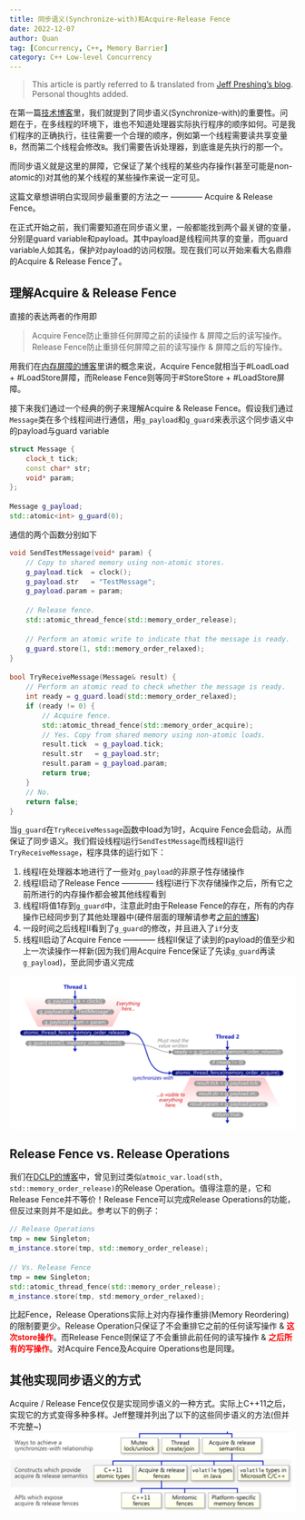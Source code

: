 ```yaml
---
title: 同步语义(Synchronize-with)和Acquire-Release Fence
date: 2022-12-07
author: Quan
tag: [Concurrency, C++, Memory Barrier]
category: C++ Low-level Concurrency
---
```


> This article is partly referred to & translated from [Jeff Preshing’s blog](https://preshing.com/20130922/acquire-and-release-fences/). Personal thoughts added.

在第一篇[技术博客](https://chocho-quan.github.io/2022/11/01/dclp/)里，我们就提到了同步语义(Synchronize-with)的重要性。问题在于，在多线程的环境下，谁也不知道处理器实际执行程序的顺序如何。可是我们程序的正确执行，往往需要一个合理的顺序，例如第一个线程需要读共享变量`B`，然而第二个线程会修改`B`。我们需要告诉处理器，到底谁是先执行的那一个。

而同步语义就是这里的屏障，它保证了某个线程的某些内存操作(甚至可能是non-atomic的)对其他的某个线程的某些操作来说一定可见。

这篇文章想讲明白实现同步最重要的方法之一 ———— Acquire & Release Fence。

在正式开始之前，我们需要知道在同步语义里，一般都能找到两个最关键的变量，分别是guard variable和payload。其中payload是线程间共享的变量，而guard variable人如其名，保护对payload的访问权限。现在我们可以开始来看大名鼎鼎的Acquire & Release Fence了。

## 理解Acquire & Release Fence

直接的表达两者的作用即
> Acquire Fence防止重排任何屏障之前的读操作 & 屏障之后的读写操作。
> Release Fence防止重排任何屏障之前的读写操作 & 屏障之后的写操作。

用我们在[内存屏障的博客](https://chocho-quan.github.io/2022/11/21/understanding-memory-barrier/)里讲的概念来说，Acquire Fence就相当于#LoadLoad + #LoadStore屏障，而Release Fence则等同于#StoreStore + #LoadStore屏障。

接下来我们通过一个经典的例子来理解Acquire & Release Fence。假设我们通过`Message`类在多个线程间进行通信，用`g_payload`和`g_guard`来表示这个同步语义中的payload与guard variable

```cpp
struct Message {
    clock_t tick;
    const char* str;
    void* param;
};

Message g_payload;
std::atomic<int> g_guard(0);
```

通信的两个函数分别如下

```cpp
void SendTestMessage(void* param) {
    // Copy to shared memory using non-atomic stores.
    g_payload.tick  = clock();
    g_payload.str   = "TestMessage";
    g_payload.param = param;
    
    // Release fence.
    std::atomic_thread_fence(std::memory_order_release);

    // Perform an atomic write to indicate that the message is ready.
    g_guard.store(1, std::memory_order_relaxed);
}

bool TryReceiveMessage(Message& result) {
    // Perform an atomic read to check whether the message is ready.
    int ready = g_guard.load(std::memory_order_relaxed);
    if (ready != 0) {
        // Acquire fence.
        std::atomic_thread_fence(std::memory_order_acquire);
        // Yes. Copy from shared memory using non-atomic loads.
        result.tick  = g_payload.tick;
        result.str   = g_payload.str;
        result.param = g_payload.param;
        return true;
    }
    // No.
    return false;
}
```

当`g_guard`在`TryReceiveMessage`函数中load为1时，Acquire Fence会启动，从而保证了同步语义。我们假设线程I运行`SendTestMessage`而线程II运行`TryReceiveMessage`，程序具体的运行如下：
1. 线程I在处理器本地进行了一些对`g_payload`的非原子性存储操作
2. 线程I启动了Release Fence ———— 线程I进行下次存储操作之后，所有它之前所进行的内存操作都会被其他线程看到
3. 线程I将值1存到`g_guard`中，注意此时由于Release Fence的存在，所有的内存操作已经同步到了其他处理器中(硬件层面的理解请参考[之前的博客](https://chocho-quan.github.io/2022/11/22/memory-barrier-ii/))
4. 一段时间之后线程II看到了`g_guard`的修改，并且进入了`if`分支
5. 线程II启动了Acquire Fence ———— 线程II保证了读到的payload的值至少和上一次读操作一样新(因为我们用Acquire Fence保证了先读`g_guard`再读`g_payload`)，至此同步语义完成

![synchronize](./images/sync0.png)

## Release Fence vs. Release Operations

我们在[DCLP的博客](https://chocho-quan.github.io/2022/11/01/dclp/)中，曾见到过类似`atmoic_var.load(sth, std::memory_order_release)`的Release Operation。值得注意的是，它和Release Fence并不等价！Release Fence可以完成Release Operations的功能，但反过来则并不是如此。参考以下的例子：

```cpp
// Release Operations
tmp = new Singleton;
m_instance.store(tmp, std::memory_order_release);

// Vs. Release Fence
tmp = new Singleton;
std::atomic_thread_fence(std::memory_order_release);
m_instance.store(tmp, std:memory_order_relaxed);
```

比起Fence，Release Operations实际上对内存操作重排(Memory Reordering)的限制要更少。Release Operation只保证了不会重排它之前的任何读写操作 & <font color=red><b>这次store操作</b></font>。而Release Fence则保证了不会重排此前任何的读写操作 & <font color=red><b>之后所有的写操作</b></font>。对Acquire Fence及Acquire Operations也是同理。

## 其他实现同步语义的方式

Acquire / Release Fence仅仅是实现同步语义的一种方式。实际上C++11之后，实现它的方式变得多种多样。Jeff整理并列出了以下的这些同步语义的方法(但并不完整~)
![synchronize](./images/sync1.png)
